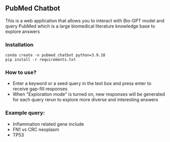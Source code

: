 ## PubMed Chatbot
This is a web application that allows you to interact with Bio-GPT model and query PubMed which is a large biomedical literature knowledge base to explore answers

### Installation
```
conda create -n pubmed_chatbot python=3.9.18
pip install -r requirements.txt
```

### How to use?
- Enter a keyword or a seed query in the text box and press enter to receive gap-fill responses
- When "Exploration mode" is turned on, new responses will be generated for each query rerun to explore more diverse and interesting answers

### Example query:
 - Inflammation related gene include
 - FN1 vs CRC neoplasm
 - TP53 
 
 
 